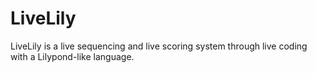 # LiveLily
LiveLily is a live sequencing and live scoring system through live coding with a Lilypond-like language.
